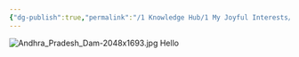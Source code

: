 ```yaml
---
{"dg-publish":true,"permalink":"/1 Knowledge Hub/1 My Joyful Interests/Only Some Geography/Maps/Andhra Pradesh/","noteIcon":""}
---
```



![Andhra_Pradesh_Dam-2048x1693.jpg](/img/user/Obsidian%20Functional%20Stuff/z-All%20pdfs,%20Images%20&%20Small%20Excalidraws/Andhra_Pradesh_Dam-2048x1693.jpg)
Hello